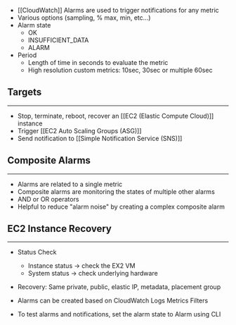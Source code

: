 - [[CloudWatch]] Alarms are used to trigger notifications for any metric
- Various options (sampling, % max, min, etc...)
- Alarm state
	- OK
	- INSUFFICIENT_DATA
	- ALARM
- Period
	- Length of time in seconds to evaluate the metric
	- High resolution custom metrics: 10sec, 30sec or multiple 60sec

## Targets
---
- Stop, terminate, reboot, recover an [[EC2 (Elastic Compute Cloud)]] instance
- Trigger [[EC2 Auto Scaling Groups (ASG)]]
- Send notification to [[Simple Notification Service (SNS)]]

## Composite Alarms
---
- Alarms are related to a single metric
- Composite alarms are monitoring the states of multiple other alarms
- AND or OR operators
- Helpful to reduce "alarm noise" by creating a complex composite alarm

## EC2 Instance Recovery
---
- Status Check
	- Instance status -> check the EX2 VM
	- System status -> check underlying hardware
- Recovery: Same private, public, elastic IP, metadata, placement group

- Alarms can be created based on CloudWatch Logs Metrics Filters
- To test alarms and notifications, set the alarm state to Alarm using CLI
